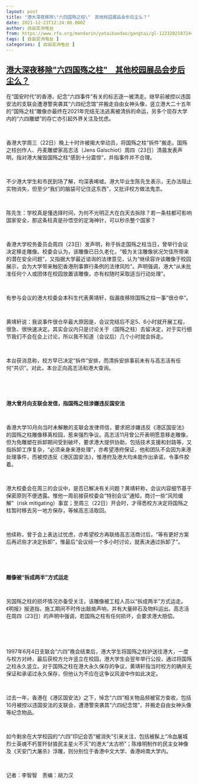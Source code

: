 ```yaml
---
layout: post
title: "港大深夜移除\"六四国殇之柱\"　其他校园展品会步后尘么？"
date: 2021-12-23T12:24:00.000Z
author: 自由亚洲电台
from: https://www.rfa.org/mandarin/yataibaodao/gangtai/gl-12232021072448.html
tags: [ 自由亚洲电台 ]
categories: [ 自由亚洲电台 ]
---
```

<!--1640262240000-->
[港大深夜移除"六四国殇之柱"　其他校园展品会步后尘么？](https://www.rfa.org/mandarin/yataibaodao/gangtai/gl-12232021072448.html)
------

<div>
<p></p><p>在“国安时代”的香港，纪念“六四事件”有关的标志逐一被清走。继早前被控以违国安法的支联会遭港警突袭其“六四纪念馆”并搬走自由女神头像，竖立港大二十五年的“国殇之柱”雕像亦最终在2021年完结无法逃离被清拆的命运，另多个现存大学内的“六四雕塑”的存亡亦引起外界关注及忧虑。</p><p> </p><p>香港大学周三（22日）晚上十时许被揭大举动员，将国殇之柱“拆件”搬走。国殇之柱创作人、丹麦雕塑家高志活（Jens Galschiot）周四（23日）清晨发表声明，指对港大摧毁国殇之柱“感到十分震惊”，并指事件并不合理。</p><p> </p><p>不少港大学生和市民到场了解，均深表唏嘘。港大毕业生陈先生表示，无办法阻止实物消失，但至少“我们的脑袋可记住这东西”，又批评校方做法鬼祟。</p><p> </p><p>陈先生：学校真是懂选择时间，为何不光明正大在白天去拆除？若一条柱都可影响国家安全，那这条柱真是孙悟空的定海神针，可以秒杀整个国家？</p><p> </p><p>香港大学校务委员会周四（23日）发声明，称于拆走国殇之柱当日，曾举行会议决定移走雕像。校委会认为，该雕像已日久老化，“极为关注雕像状况欠佳所带来的潜在安全问题”，又指据大学最近谘询的法律意见，认为“继续容许该雕像于校园展示，会为大学带来触犯香港刑事罪行条例的法律风险”。声明强调，港大“从未批准任何个人或团体在校园放置该雕像，亦有权随时采取适当行动处理”。</p><p> </p><p>有参与会议的港大校委会本科生代表黄靖轩，指漏夜移除国殇之柱一事“很仓卒”。</p><p> </p><p>黄靖轩说：我说事件很仓卒最大原因是，会议完结后不足5、6小时就开展工程，很急、很快速决定。其实会议内只是讨论关于（国殇之柱）去留决定，对于实行细节我们不会在会上讨论，所以我不知道（会议后）几个小时就会拆走。</p><p> </p><p>本台获消息称，校方早已决定“拆件”安排，而清拆安排事前未有与高志活有任何“共识”。对此，本台正向高志活和港大查询。</p><p> </p><p> </p><p><strong>港大曾月向支联会发信，指国殇之柱涉嫌违反国安法</strong></p><p> </p><p>香港大学10月向当时未解散的支联会发律师信，要求把涉嫌违反《港区国安法》的国殇之柱雕像移离校园，惹来强烈争议。高志活11月曾公开表明愿意移走雕像，但为免雕塑在拆卸期间受到破坏，要求港大提供协助，包括技术支援和封路等，又指拆卸工序复杂，“必须亲身来港处理”，亦希望港府保证，他和团队不会因为来港处理事件，而被控违反《港区国安法》，惟港府及港大均未能作出承诺，令事件胶着。</p><p> </p><p>港大校委会在周三的会议中，是否已解决有关问题？黄靖轩称，会议内容细节基于保密原则不便透露。惟他一周前接获校委会“特别会议”通知，商讨一些“风险缓解”（risk mitigating）事宜；至周三（22日）开会时，才得悉校方决定将国殇之柱暂时移去另一地方保存，等候高志活取回。</p><p> </p><p>他续称，曾于会上表达过忧虑，亦希望校方再联络高志活商讨后，“等有更好方案后再迟些才决定拆卸”，惟最后“会议经一个多小时讨论，就表决通过拆卸了”。</p><p> </p><p> </p><p><strong>雕像被“拆成两半”方式运走</strong></p><p> </p><p>另国殇之柱的损坏情况亦备受关注，该雕像被工程人员以“拆成两半”方式运走。《明报》报道指，施工期间不时传出敲凿声响，并有大量碎石及物料运出。高志活在周四（23日）的声明中强调，若国殇之柱有任何损坏，会要求港大赔偿。</p><p> </p><p> </p><p>1997年6月4日支联会“六四”晚会结束后，港大学生将国殇之柱护送往港大，一度与校方对峙，最后获校方允许竖立在校园，港大学生会翌年举行公投，通过将国殇之柱永久竖立。对于国殇之柱在港大永久保存的争议，黄靖轩指当时校方的确并无保证和承诺过永久保存，但他认为不应在这争议风波中作如此决定。</p><p> </p><p>过去一年，香港在《港区国安法》之下，悼念“六四”相关物品频被官方查收，包括10月被控以违国安法的支联会，遭港警突袭其“六四纪念馆”，并搬走自由女神头像等纪念物品。</p><p> </p><p>如今剩余在大学校园的“六四”印记会否“被消失”引来关注，包括被髹上“冷血屠城烈士英魂不朽誓歼豺狼民主星火不灭”的港大“太古桥”；陈维明制作的民主女神像及《天安门大屠杀》浮雕，则分别位于香港中文大学、香港岭南大学内。</p><p> </p><p>记者：李智智　责编：胡力汉　</p><p> </p><p> </p><p> </p>
</div>
